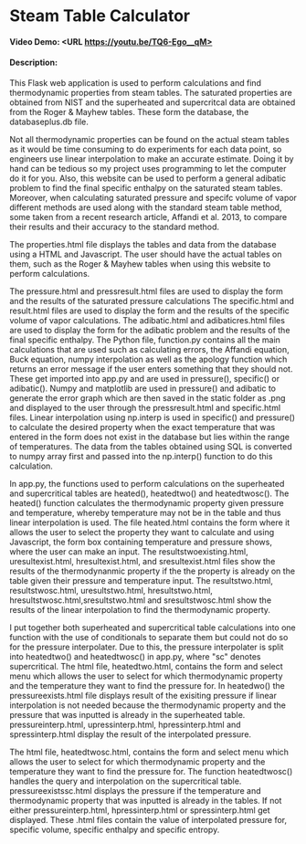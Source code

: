 # Steam Table Calculator
#### Video Demo:  <URL https://youtu.be/TQ6-Ego__qM>
#### Description:

This Flask web application is used to perform calculations and find thermodynamic properties from steam tables. The saturated properties are obtained from NIST and the superheated and supercritcal data are obtained from the Roger & Mayhew tables. These form the database, the databaseplus.db file.

Not all thermodynamic properties can be found on the actual steam tables as it would be time consuming to do experiments for each data point, so engineers use linear interpolation to make an accurate estimate. Doing it by hand can be tedious so my project uses programming to let the computer do it for you. Also, this website can be used to perform a general adibatic problem to find the final specific enthalpy on the saturated steam tables. Moreover, when calculating saturated pressure and specifc volume of vapor different methods are used along with the standard steam table method, some taken from a recent research article, Affandi et al. 2013, to compare their results and their accuracy to the standard method.

The properties.html file displays the tables and data from the database using a HTML and Javascript. The user should have the actual tables on them, such as the Roger & Mayhew tables when using this website to perform calculations.

The pressure.html and pressresult.html files are used to display the form and the results of the saturated pressure calculations The specific.html and result.html files are used to display the form and the results of the specific volume of vapor calculations. The adibatic.html and adibaticres.html files are used to display the form for the adibatic problem and the results of the final specific enthalpy. The Python file, function.py contains all the main calculations that are used such as calculating errors, the Affandi equation, Buck equation, numpy interpolation as well as the apology function which returns an error message if the user enters something that they should not. These get imported into app.py and are used in pressure(), specific() or adibatic(). Numpy and matplotlib are used in pressure() and adibatic to generate the error graph which are then saved in the static folder as .png and displayed to the user through the pressresult.html and specific.html files. Linear interpolation using np.interp is used in specific() and pressure() to calculate the desired property when the exact temperature that was entered in the form does not exist in the database but lies within the range of temperatures. The data from the tables obtained using SQL is converted to numpy array first and passed into the np.interp() function to do this calculation.

In app.py, the functions used to perform calculations on the superheated and supercritical tables are heated(), heatedtwo() and heatedtwosc(). The heated() function calculates the thermodynamic property given pressure and temperature, whereby temperature may not be in the table and thus linear interpolation is used. The file heated.html contains the form where it allows the user to select the property they want to calculate and using Javascript, the form box containing temperature and pressure shows, where the user can make an input. The resultstwoexisting.html, uresultexist.html, hresultexist.html, and sresultexist.html files show the results of the thermodynanmic property if the the property is already on the table given their pressure and temperature input. The resultstwo.html, resultstwosc.html, uresultstwo.html, hresultstwo.html, hresultstwosc.html,sresultstwo.html and sresultstwosc.html show the results of the linear interpolation to find the thermodynamic property.

I put together both superheated and supercritical table calculations into one function with the use of conditionals to separate them but could not do so for the pressure interpolater. Due to this, the pressure interpolater is split into heatedtwo() and heatedtwosc() in app.py, where "sc" denotes supercritical. The html file, heatedtwo.html, contains the form and select menu which allows the user to select for which thermodynamic property and the temperature they want to find the pressure for. In heatedwo() the pressureexists.html file displays result of the exisiting pressure if linear interpolation is not needed because the thermodynamic property and the pressure that was inputted is already in the superheated table. pressureinterp.html, upressinterp.html, hpressinterp.html and spressinterp.html display the result of the interpolated pressure.

The html file, heatedtwosc.html, contains the form and select menu which allows the user to select for which thermodynamic property and the temperature they want to find the pressure for. The function heatedtwosc() handles the query and interpolation on the supercritical table. pressureexistssc.html displays the pressure if the temperature and thermodynamic property that was inputted is already in the tables. If not either pressureinterp.html, hpressinterp.html or spressinterp.html get displayed. These .html files contain the value of interpolated pressure for, specific volume, specific enthalpy and specific entropy.